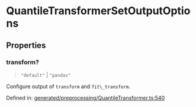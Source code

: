 # QuantileTransformerSetOutputOptions

## Properties

### transform?

> `"default"` \| `"pandas"`

Configure output of `transform` and `fit\_transform`.

Defined in:  [generated/preprocessing/QuantileTransformer.ts:540](https://github.com/transitive-bullshit/scikit-learn-ts/blob/92ab806/packages/sklearn/src/generated/preprocessing/QuantileTransformer.ts#L540)
